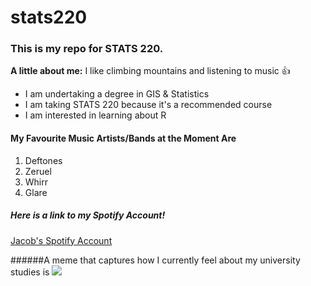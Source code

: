 # stats220

### This is my repo for STATS 220.

**A little about me:** I like climbing mountains and listening to music 👍

- I am undertaking a degree in GIS & Statistics
- I am taking STATS 220 because it's a recommended course  
- I am interested in learning about R

  
#### My Favourite Music Artists/Bands at the Moment Are

1. Deftones
2. Zeruel
3. Whirr
4. Glare

##### *Here is a link to my Spotify Account!*
[Jacob's Spotify Account](https://open.spotify.com/user/tt6312?si=e4bd163d42b247ae)


######A meme that captures how I currently feel about my university studies is ![](https://gifdb.com/images/high/guys-am-out-kermit-falling-off-building-ijaz2f2i7100uoqd.gif)
